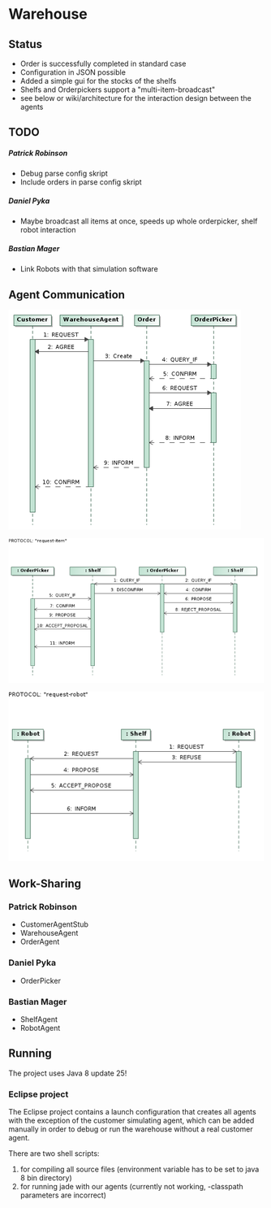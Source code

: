 # Warehouse

## Status
* Order is successfully completed in standard case
* Configuration in JSON possible
* Added a simple gui for the stocks of the shelfs
* Shelfs and Orderpickers support a "multi-item-broadcast"
* see below or wiki/architecture for the interaction design between the agents

## TODO

##### Patrick Robinson
* Debug parse config skript
* Include orders in parse config skript
 
##### Daniel Pyka
* Maybe broadcast all items at once, speeds up whole orderpicker, shelf robot interaction

##### Bastian Mager
* Link Robots with that simulation software

## Agent Communication
![Alt text](/Documentation/Sequence_Diagram__Warehouse-Order-Picker__Warehouse-Order-Picker.png)

![Alt text](/Documentation/Sequence_Diagram__OrderPicker-Shelf__OrderPicker-Shelf.png)

![Alt text](/Documentation/Sequence_Diagram__Shelf-Robot__Shelf-Robot.png)

## Work-Sharing

### Patrick Robinson
* CustomerAgentStub
* WarehouseAgent
* OrderAgent

### Daniel Pyka
* OrderPicker

### Bastian Mager
* ShelfAgent
* RobotAgent

## Running

The project uses Java 8 update 25!

### Eclipse project

The Eclipse project contains a launch configuration that creates all agents with the exception of the customer simulating agent, which can be added manually  in order to debug or run the warehouse without a real customer agent.

There are two shell scripts:
1. for compiling all source files (environment variable has to be set to java 8 bin directory)
2. for running jade with our agents (currently not working, -classpath parameters are incorrect)
